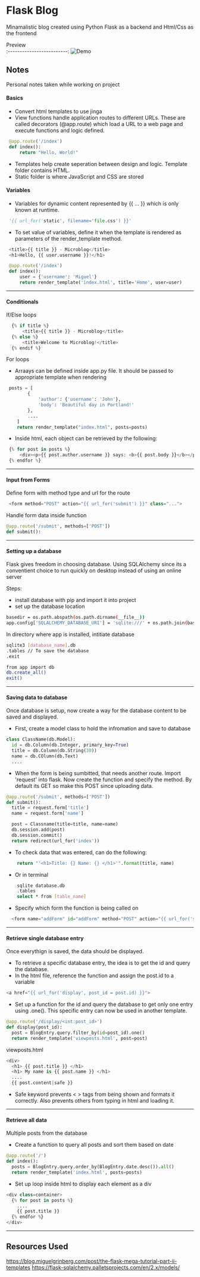 # Flask Blog

Minamalistic blog created using Python Flask as a backend and Html/Css as the frontend



Preview             
:-------------------------:
<img src='demo.gif' title='Demo' width='' alt='Demo' /> 



## Notes
Personal notes taken while working on project


#### Basics
- Convert html templates to use jinga 
- View functions handle application routes to different URLs. These are called decorators (@app.route) which load a URL to a web page and execute functions and logic defined. 
```Python
 @app.route('/index')
 def index():
     return "Hello, World!"
```
- Templates help create seperation between design and logic. Template folder contains HTML. 
- Static folder is where JavaScript and CSS are stored



#### Variables
- Variables for dynamic content represented by {{ ... }} which is only known at runtime. 
```python
 '{{ url_for('static', filename='file.css') }}'
```
- To set value of variables, define it when the template is rendered as parameters of the render_template method. 
```python
 <title>{{ title }} - Microblog</title>
 <h1>Hello, {{ user.username }}!</h1>
```
```python
 @app.route('/index')
 def index():
     user = {'username': 'Miguel'}
     return render_template('index.html', title='Home', user=user)
```

***

#### Conditionals
If/Else loops
```python
  {% if title %}
      <title>{{ title }} - Microblog</title>
  {% else %}
      <title>Welcome to Microblog!</title>
  {% endif %}
```

For loops 
- Arraays can be defined inside app.py file. It should be passed to appropriate template when rendering  
```python
 posts = [
        {
            'author': {'username': 'John'},
            'body': 'Beautiful day in Portland!'
        },
        ....
    ]
    return render_template("index.html", posts=posts)
```
- Inside html, each object can be retrieved by the following:
```python
 {% for post in posts %}
     <div><p>{{ post.author.username }} says: <b>{{ post.body }}</b></p></div>
 {% endfor %}
```

***


#### Input from Forms
Define form with method type and url for the route

```python
 <form method="POST" action="{{ url_for('submit') }}" class="...">
```
Handle form data inside function

```python
@app.route('/submit', methods=['POST'])
def submit():
```

***

#### Setting up a database
Flask gives freedom in choosing database. Using SQLAlchemy since its a conventient choice to run quickly on desktop instead of using an online server

Steps:
- install database with pip and import it into project
- set up the database location

```bash
basedir = os.path.abspath(os.path.dirname(__file__))
app.config['SQLALCHEMY_DATABASE_URI'] = 'sqlite:///' + os.path.join(basedir, 'database.db')
```

In directory where app is installed, intitiate database
```bash
sqlite3 [database_name].db
.tables // To save the database
.exit
```

```bash
from app import db
db.create_all()
exit()
```

***

#### Saving data to database
Once database is setup, now create a way for the database content to be saved and displayed. 

- First, create a model class to hold the infromation and save to database 
```python
class ClassName(db.Model):
  id = db.Column(db.Integer, primary_key=True)
  title = db.Column(db.String(30))
  name = db.COlumn(db.Text)
  .... 
```

- When the form is being sumbitted, that needs another route. Import 'request' into flask. Now create the function and specify the method. By default its GET so make this POST since uploading data. 
```python
@app.route('/submit', methods=['POST'])
def submit():
  title = request.form['title']
  name = request.form['name']

  post = Classname(title=title, name=name)
  db.session.add(post)
  db.session.commit()
  return redirect(url_for('index'))
  ```

- To check data that was entered, can do the following:
```Python
    return "'<h1>Title: {} Name: {} </h1>'".format(title, name) 
```
- Or in terminal
```bash
    sqlite database.db
    .tables
    select * from [table_name]
```

- Specify which form the function is being called on
```Python
  <form name="addForm" id="addForm" method="POST" action="{{ url_for('submit') }}" novalidate>
```

***

#### Retrieve single database entry
Once everythign is saved, the data should be displayed. 

- To retrieve a specific database entry, the idea is to get the id and query the database. 
- In the html file, reference the function and assign the post.id to a variable

```python 
<a href="{{ url_for('display', post_id = post.id) }}">
```
- Set up a function for the id and query the database to get only one entry using .one(). This specific entry can now be used in another template. 

```python
@app.route('/display/<int:post_id>')
def display(post_id):
  post = BlogEntry.query.filter_by(id=post_id).one()
  return render_template('viewposts.html', post=post)
```

viewposts.html
```python
<div>
  <h1> {{ post.title }} </h1>
  <h1> My name is {{ post.name }} </h1>
  ....
  {{ post.content|safe }} 
```
- Safe keyword prevents < > tags from being shown and formats it correctly. Also prevents others from typing in html and loading it. 

***

#### Retrieve all data
Multiple posts from the database

- Create a function to query all posts and sort them based on date
```python
@app.route('/')
def index():
  posts = BlogEntry.query.order_by(BlogEntry.date.desc()).all()
  return render_template('index.html', posts=posts)
```
- Set up loop inside html to display each element as a div
```python
<div class=container>
  {% for post in posts %}
    ....
    {{ post.title }} 
  {% endfor %}
</div>
```

***

## Resources Used

https://blog.miguelgrinberg.com/post/the-flask-mega-tutorial-part-ii-templates
https://flask-sqlalchemy.palletsprojects.com/en/2.x/models/


